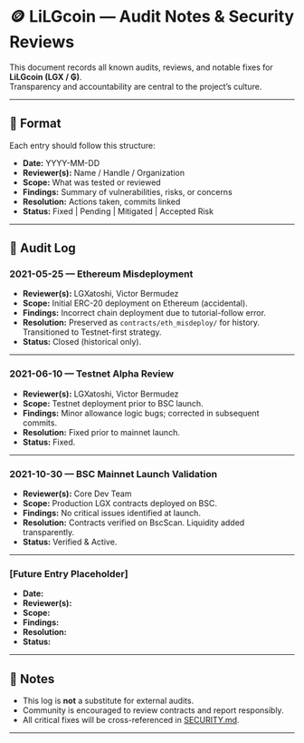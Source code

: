 # 🪙 LiLGcoin — Audit Notes & Security Reviews

This document records all known audits, reviews, and notable fixes for **LiLGcoin (LGX / ₲)**.  
Transparency and accountability are central to the project’s culture.

---

## 🔹 Format
Each entry should follow this structure:

- **Date:** YYYY-MM-DD  
- **Reviewer(s):** Name / Handle / Organization  
- **Scope:** What was tested or reviewed  
- **Findings:** Summary of vulnerabilities, risks, or concerns  
- **Resolution:** Actions taken, commits linked  
- **Status:** Fixed | Pending | Mitigated | Accepted Risk  

---

## 🔹 Audit Log

### 2021-05-25 — Ethereum Misdeployment
- **Reviewer(s):** LGXatoshi, Victor Bermudez  
- **Scope:** Initial ERC-20 deployment on Ethereum (accidental).  
- **Findings:** Incorrect chain deployment due to tutorial-follow error.  
- **Resolution:** Preserved as `contracts/eth_misdeploy/` for history. Transitioned to Testnet-first strategy.  
- **Status:** Closed (historical only).  

---

### 2021-06-10 — Testnet Alpha Review
- **Reviewer(s):** LGXatoshi, Victor Bermudez  
- **Scope:** Testnet deployment prior to BSC launch.  
- **Findings:** Minor allowance logic bugs; corrected in subsequent commits.  
- **Resolution:** Fixed prior to mainnet launch.  
- **Status:** Fixed.  

---

### 2021-10-30 — BSC Mainnet Launch Validation
- **Reviewer(s):** Core Dev Team  
- **Scope:** Production LGX contracts deployed on BSC.  
- **Findings:** No critical issues identified at launch.  
- **Resolution:** Contracts verified on BscScan. Liquidity added transparently.  
- **Status:** Verified & Active.  

---

### [Future Entry Placeholder]
- **Date:**  
- **Reviewer(s):**  
- **Scope:**  
- **Findings:**  
- **Resolution:**  
- **Status:**  

---

## 🔹 Notes
- This log is **not** a substitute for external audits.  
- Community is encouraged to review contracts and report responsibly.  
- All critical fixes will be cross-referenced in [SECURITY.md](SECURITY.md).  

---
